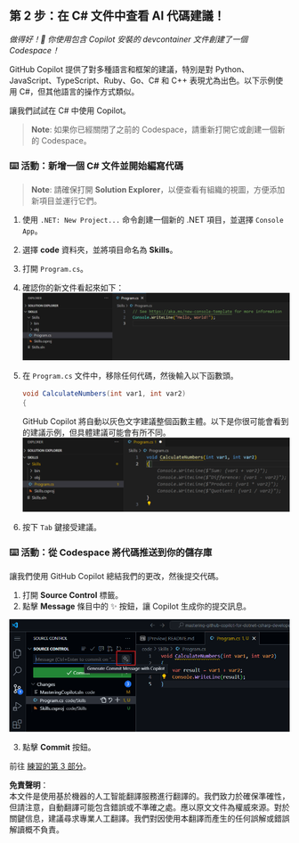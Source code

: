 ## 第 2 步：在 C# 文件中查看 AI 代碼建議！

_做得好！🎉 你使用包含 Copilot 安裝的 devcontainer 文件創建了一個 Codespace！_

GitHub Copilot 提供了對多種語言和框架的建議，特別是對 Python、JavaScript、TypeScript、Ruby、Go、C# 和 C++ 表現尤為出色。以下示例使用 C#，但其他語言的操作方式類似。

讓我們試試在 C# 中使用 Copilot。

> **Note**:
> 如果你已經關閉了之前的 Codespace，請重新打開它或創建一個新的 Codespace。

### ⌨️ 活動：新增一個 C# 文件並開始編寫代碼

> **Note**:
> 請確保打開 **Solution Explorer**，以便查看有組織的視圖，方便添加新項目並運行它們。

1. 使用 `.NET: New Project...` 命令創建一個新的 .NET 項目，並選擇 `Console App`。
2. 選擇 **code** 資料夾，並將項目命名為 **Skills**。
3. 打開 `Program.cs`。
4. 確認你的新文件看起來如下：
   ![VS code with a new Program.cs](../../../../03-Introduction-to-GitHub-Copilot/steps/img/2-skills-dotnet-0.png)

5. 在 `Program.cs` 文件中，移除任何代碼，然後輸入以下函數頭。

   ```csharp
   void CalculateNumbers(int var1, int var2)
   {
   ```

   GitHub Copilot 將自動以灰色文字建議整個函數主體。以下是你很可能會看到的建議示例，但具體建議可能會有所不同。
   ![VS Code with completions](../../../../03-Introduction-to-GitHub-Copilot/steps/img/2-skills-dotnet-1.png)

6. 按下 `Tab` 鍵接受建議。

### ⌨️ 活動：從 Codespace 將代碼推送到你的儲存庫

讓我們使用 GitHub Copilot 總結我們的更改，然後提交代碼。

1. 打開 **Source Control** 標籤。
2. 點擊 **Message** 條目中的 ✨ 按鈕，讓 Copilot 生成你的提交訊息。

![Commit tab open to generate message with Copilot](../../../../03-Introduction-to-GitHub-Copilot/steps/img/2-skills-commit.png)

3. 點擊 **Commit** 按鈕。

前往 [練習的第 3 部分](./3-copilot-hub.md)。

**免責聲明**：  
本文件是使用基於機器的人工智能翻譯服務進行翻譯的。我們致力於確保準確性，但請注意，自動翻譯可能包含錯誤或不準確之處。應以原文文件為權威來源。對於關鍵信息，建議尋求專業人工翻譯。我們對因使用本翻譯而產生的任何誤解或錯誤解讀概不負責。
